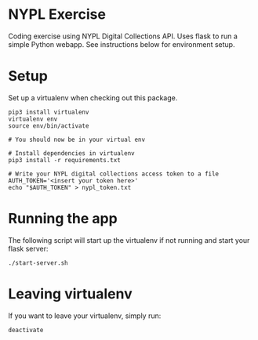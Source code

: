 # NYPL Exercise
Coding exercise using NYPL Digital Collections API.
Uses flask to run a simple Python webapp. See instructions below for environment setup.

# Setup
Set up a virtualenv when checking out this package.

```
pip3 install virtualenv
virtualenv env
source env/bin/activate

# You should now be in your virtual env

# Install dependencies in virtualenv
pip3 install -r requirements.txt

# Write your NYPL digital collections access token to a file
AUTH_TOKEN='<insert your token here>'
echo "$AUTH_TOKEN" > nypl_token.txt
```

# Running the app
The following script will start up the virtualenv if not running and start your flask server:

```
./start-server.sh
```

# Leaving virtualenv
If you want to leave your virtualenv, simply run:

```
deactivate
```
